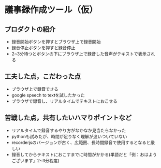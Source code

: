 # 議事録作成ツール（仮）

## プロダクトの紹介

- 録音開始ボタンを押すとブラウザ上で録音開始
- 録音停止ボタンを押すと録音停止
- 2~3分待つとボタンの下にブラウザ上で録音した音声がテキストで表示される

## 工夫した点，こだわった点

- ブラウザ上で録音できる
- google speech to textを試したかった
- ブラウザで録音し、リアルタイムでテキストにおこせる

## 苦戦した点，共有したいハマりポイントなど

- リアルタイムで録音するやり方がなかなか見当たらなかった
- pythonも試みたが、時間が足りなく理解が追いついていない
- recorderjsのバージョンが古く、広範囲、長時間録音で使用するとなると厳しい
- 録音してからテキストにおこすまでに時間がかかる(単語だと「例：おはようございます」2~3分程度)